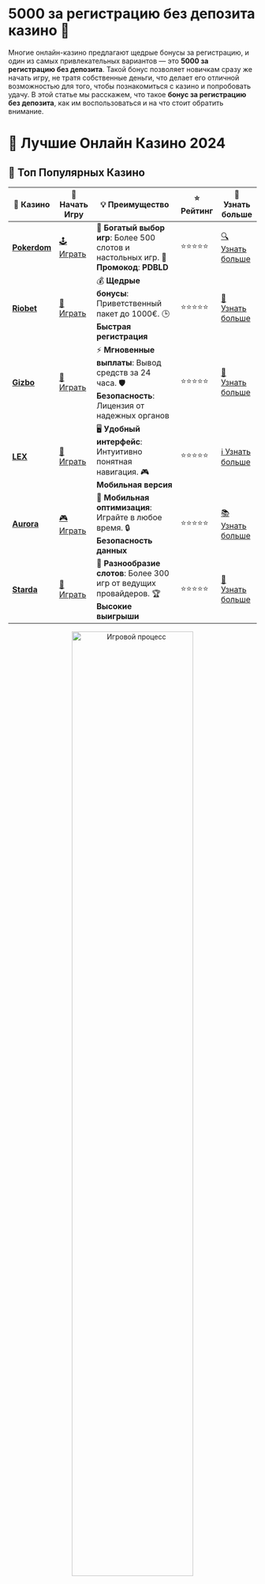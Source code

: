 # **5000 за регистрацию без депозита казино 💸**

Многие онлайн-казино предлагают щедрые бонусы за регистрацию, и один из самых привлекательных вариантов — это **5000 за регистрацию без депозита**. Такой бонус позволяет новичкам сразу же начать игру, не тратя собственные деньги, что делает его отличной возможностью для того, чтобы познакомиться с казино и попробовать удачу. В этой статье мы расскажем, что такое **бонус за регистрацию без депозита**, как им воспользоваться и на что стоит обратить внимание.

# 🎰 Лучшие Онлайн Казино 2024

## 🌟 Топ Популярных Казино

| 🎲 **Казино** | 🔗 **Начать Игру** | 💡 **Преимущество** | ⭐ **Рейтинг** | 🔗 **Узнать больше** |
|--------------|---------------------|---------------------|----------------|----------------------|
| [**Pokerdom**](https://brandplay.link/4k77v2yx) | [🕹️ Играть](https://brandplay.link/4k77v2yx) | 🎉 **Богатый выбор игр**: Более 500 слотов и настольных игр. 🎁 **Промокод**: **PDBLD** | ⭐⭐⭐⭐⭐ | [🔍 Узнать больше](https://brandplay.link/4k77v2yx) |
| [**Riobet**](https://brandplay.link/7xBLTPyj) | [🎰 Играть](https://brandplay.link/7xBLTPyj) | 💰 **Щедрые бонусы**: Приветственный пакет до 1000€. 🕒 **Быстрая регистрация** | ⭐⭐⭐⭐⭐ | [📖 Узнать больше](https://brandplay.link/7xBLTPyj) |
| [**Gizbo**](https://brandplay.link/bprXw4YV) | [🎲 Играть](https://brandplay.link/bprXw4YV) | ⚡ **Мгновенные выплаты**: Вывод средств за 24 часа. 🛡️ **Безопасность**: Лицензия от надежных органов | ⭐⭐⭐⭐⭐ | [📝 Узнать больше](https://brandplay.link/bprXw4YV) |
| [**LEX**](https://brandplay.link/zW4hdDFV) | [🤑 Играть](https://brandplay.link/zW4hdDFV) | 🖥️ **Удобный интерфейс**: Интуитивно понятная навигация. 🎮 **Мобильная версия** | ⭐⭐⭐⭐⭐ | [ℹ️ Узнать больше](https://brandplay.link/zW4hdDFV) |
| [**Aurora**](https://10trafic-stat2.com/click/668546556bcc6313411604bd/6766/13032/subaccount) | [🎮 Играть](https://10trafic-stat2.com/click/668546556bcc6313411604bd/6766/13032/subaccount) | 📱 **Мобильная оптимизация**: Играйте в любое время. 🔒 **Безопасность данных** | ⭐⭐⭐⭐⭐ | [📚 Узнать больше](https://10trafic-stat2.com/click/668546556bcc6313411604bd/6766/13032/subaccount) |
| [**Starda**](https://brandplay.link/fB7xwRFL) | [🎯 Играть](https://brandplay.link/fB7xwRFL) | 🎰 **Разнообразие слотов**: Более 300 игр от ведущих провайдеров. 🏆 **Высокие выигрыши** | ⭐⭐⭐⭐⭐ | [🔎 Узнать больше](https://brandplay.link/fB7xwRFL) |

<div align="center">
    <img src="https://i.pinimg.com/originals/87/9e/b9/879eb9354dd0699582408b68f2e253b2.gif" alt="Игровой процесс" width="70%">
</div>

## 💎 Лучшие Бонусы и Акции

| 🎲 **Казино** | 🔗 **Начать Игру** | 💡 **Преимущество** | ⭐ **Рейтинг** | 🔗 **Узнать больше** |
|--------------|---------------------|---------------------|----------------|----------------------|
| [**Kometa**](https://brandplay.link/8ZymQJV8) | [🎰 Играть](https://brandplay.link/8ZymQJV8) | 🎁 **Эксклюзивные бонусы**: Регулярные акции и промо. 🔄 **Программы лояльности** | ⭐⭐⭐⭐☆ | [🔍 Узнать больше](https://brandplay.link/8ZymQJV8) |
| [**R7**](https://brandplay.link/bMd3Yjsw) | [🕹️ Играть](https://brandplay.link/bMd3Yjsw) | 🕒 **Круглосуточная поддержка**: Всегда на связи. 💸 **Высокие лимиты** | ⭐⭐⭐⭐☆ | [📖 Узнать больше](https://brandplay.link/bMd3Yjsw) |
| [**7K**](https://brandplay.link/BvQyFShp) | [🎲 Играть](https://brandplay.link/BvQyFShp) | 🌟 **Эксклюзивные бонусы**: Только для VIP игроков. 🎉 **Сезонные акции** | ⭐⭐⭐⭐☆ | [📝 Узнать больше](https://brandplay.link/BvQyFShp) |
| [**Kent**](https://brandplay.link/Fv2WP3js) | [🤑 Играть](https://brandplay.link/Fv2WP3js) | 📈 **Высокий RTP**: Более 98%. 💼 **Профессиональная поддержка** | ⭐⭐⭐⭐☆ | [ℹ️ Узнать больше](https://brandplay.link/Fv2WP3js) |
| [**1Xslots**](https://brandplay.link/hSB1khtr) | [🎮 Играть](https://brandplay.link/hSB1khtr) | 🎉 **Множество акций**: Еженедельные бонусы и турниры. 🛡️ **Безопасность** | ⭐⭐⭐⭐☆ | [📚 Узнать больше](https://brandplay.link/hSB1khtr) |
| [**Gama**](https://brandplay.link/j6NMKsDz) | [🎯 Играть](https://brandplay.link/j6NMKsDz) | 🔍 **Интуитивный интерфейс**: Легкость использования. 🏅 **Престижные турниры** | ⭐⭐⭐⭐☆ | [🔎 Узнать больше](https://brandplay.link/j6NMKsDz) |

<div align="center">
    <img src="https://i.pinimg.com/originals/87/9e/b9/879eb9354dd0699582408b68f2e253b2.gif" alt="Игровой процесс" width="70%">
</div>

## 🚀 Быстрые Выигрыши и Поддержка

| 🎲 **Казино** | 🔗 **Начать Игру** | 💡 **Преимущество** | ⭐ **Рейтинг** | 🔗 **Узнать больше** |
|--------------|---------------------|---------------------|----------------|----------------------|
| [**Onion**](https://brandplay.link/zBGRVpQ9) | [🎰 Играть](https://brandplay.link/zBGRVpQ9) | 🤑 **Низкие ставки**: Идеально для начинающих. 🔄 **Быстрые выводы** | ⭐⭐⭐⭐☆ | [🔍 Узнать больше](https://brandplay.link/zBGRVpQ9) |
| [**Чемпион**](https://temon-gter.cfd/go/lRq?p80412p304504pcc44t17455) | [🕹️ Играть](https://temon-gter.cfd/go/lRq?p80412p304504pcc44t17455) | 🏅 **Лояльная программа**: Награды за активность. 🎁 **Ежемесячные бонусы** | ⭐⭐⭐⭐☆ | [📖 Узнать больше](https://temon-gter.cfd/go/lRq?p80412p304504pcc44t17455) |
| [**Vavada**](https://vavadapartner.pro/?promo=ea5c9275-6854-4505-94fc-95ab18221945-linkb2) | [🎲 Играть](https://vavadapartner.pro/?promo=ea5c9275-6854-4505-94fc-95ab18221945-linkb2) | 🚀 **Быстрая регистрация**: Начните играть мгновенно. 🔐 **Безопасные транзакции** | ⭐⭐⭐⭐☆ | [📝 Узнать больше](https://vavadapartner.pro/?promo=ea5c9275-6854-4505-94fc-95ab18221945-linkb2) |
| [**Friends**](https://gofriends.kim/linkb2) | [🤑 Играть](https://gofriends.kim/linkb2) | 🤝 **Социальные игры**: Играйте с друзьями. 🌐 **Мультиплатформенность** | ⭐⭐⭐⭐☆ | [ℹ️ Узнать больше](https://gofriends.kim/linkb2) |
| [**1WIN**](https://brandplay.link/smXVpBbG) | [🎮 Играть](https://brandplay.link/smXVpBbG) | 🏆 **Спортивные ставки**: Широкий выбор видов спорта. 💵 **Высокие коэффициенты** | ⭐⭐⭐⭐☆ | [📚 Узнать больше](https://brandplay.link/smXVpBbG) |
| [**Drip**](https://drp-ircp01.com/c07e6a3db) | [🎯 Играть](https://drp-ircp01.com/c07e6a3db) | 🌐 **Инновационные игры**: Новейшие игровые технологии. 🛡️ **Высокая безопасность** | ⭐⭐⭐⭐☆ | [🔎 Узнать больше](https://drp-ircp01.com/c07e6a3db) |
| [**JoyCasino**](https://rpc30.call2me.pro/?/ru/registration?apkpop=0&partner=p24970p3291217pc98f) | [🎰 Играть](https://rpc30.call2me.pro/?/ru/registration?apkpop=0&partner=p24970p3291217pc98f) | 🎁 **Приятные бонусы**: Ежедневные акции и подарки. 🕹️ **Разнообразие игр** | ⭐⭐⭐⭐☆ | [🔍 Узнать больше](https://rpc30.call2me.pro/?/ru/registration?apkpop=0&partner=p24970p3291217pc98f) |

<div align="center">
    <img src="https://i.pinimg.com/originals/87/9e/b9/879eb9354dd0699582408b68f2e253b2.gif" alt="Игровой процесс" width="70%">
</div>
---

✨ **Выбирайте лучшее казино для себя и наслаждайтесь игрой! Удачи!** ✨
![5000 за регистрацию без депозита](https://i.pinimg.com/originals/a9/29/6e/a9296ea1cf6a7c20a985e593451f0323.png)

## Что такое **5000 за регистрацию без депозита**? 🎁

**5000 за регистрацию без депозита** — это бонус, который казино предоставляют новым игрокам сразу после того, как они регистрируются на сайте. Этот бонус можно использовать для игры в реальные деньги, но при этом вам не нужно вносить депозит, что делает его особенно привлекательным. Такие предложения могут сильно варьироваться по условиям, но обычно они предназначены для того, чтобы привлечь новых пользователей и дать им шанс опробовать сайт и его игры.

### Преимущества бонуса **5000 за регистрацию без депозита**:

1. **Отсутствие финансовых рисков** 💰
   Самое главное преимущество такого бонуса — вам не нужно рисковать своими деньгами. Это идеальный способ начать играть, не опасаясь потерять средства.

2. **Возможность попробовать все функции казино** 🎰
   С этим бонусом вы можете протестировать игры казино, в том числе слоты, рулетку или карточные игры, и изучить все возможности сайта. Это позволяет вам лучше понять, подходит ли вам это казино.

3. **Чисто для новичков** 👶
   Бонусы без депозита — это отличный старт для игроков, которые только начинают знакомиться с миром онлайн-казино. Они дают шанс не только научиться, но и выиграть реальные деньги без первоначальных вложений.

4. **Использование на широкий спектр игр** 🎮
   Во многих казино бонус можно использовать для игры в различные игровые автоматы и другие игры, включая настольные игры и даже лайв-казино. Это делает бонус более универсальным и интересным для игроков.

## Как получить **5000 за регистрацию без депозита**? 🎯

1. **Регистрация на сайте** 📝
   Чтобы получить бонус, вам нужно зарегистрироваться на официальном сайте казино. Обычно процесс регистрации не занимает много времени и включает создание учетной записи с указанием личных данных.

2. **Подтверждение аккаунта** 📧
   После регистрации вам может понадобиться подтвердить свою электронную почту или номер телефона, чтобы завершить процесс создания аккаунта и активировать бонус.

3. **Активировать бонус** 🎁
   После завершения регистрации бонус будет автоматически добавлен на ваш счет, либо вам нужно будет ввести специальный промокод для его активации. Некоторые казино предлагают бонус сразу после регистрации, в то время как другие могут попросить вас выполнить дополнительные действия, такие как подписка на рассылку или проверка данных.

4. **Чтение условий бонуса** 📜
   Очень важно внимательно ознакомиться с условиями бонуса. Казино часто ставят требования по ставкам, которые нужно выполнить, прежде чем бонусные деньги станут доступны для вывода. Также могут быть ограничения на игры, в которых можно использовать бонус.

## На что стоит обратить внимание при получении **5000 за регистрацию без депозита**? 🔍

1. **Условия отыгрыша бонуса** 🎰
   Казино часто накладывают ограничения на вывод бонусных средств. Это означает, что вам нужно будет сделать определенные ставки, прежде чем вы сможете вывести деньги, полученные с бонуса. Убедитесь, что вы понимаете требования по ставкам и проверяйте, как быстро можно вывести средства.

2. **Ограничения по времени** ⏳
   Бонусы могут быть действительны только в течение ограниченного времени. Например, вам может понадобиться выполнить условия бонуса в течение 7 или 30 дней после регистрации. Не упустите срок действия бонуса!

3. **Играйте в разрешенные игры** 🃏
   Некоторые казино ограничивают использование бонуса определенными играми. Например, бонусы могут быть действительны только для слотов или не могут быть использованы для игры в настольные игры. Убедитесь, что вы используете бонус в играх, разрешенных для этого.

4. **Максимальный вывод** 💸
   Казино могут устанавливать лимиты на максимальную сумму, которую вы можете вывести, используя бонусные деньги. Это нужно учитывать, чтобы не разочароваться, если выигрыш будет ограничен.

## Почему стоит выбрать **5000 за регистрацию без депозита**? 🎉

1. **Потрясающая возможность начать без риска** 💪
   Бонусы за регистрацию без депозита — это отличный способ начать знакомство с онлайн-казино без необходимости вносить деньги. Это дает вам шанс выиграть, не рискуя собственными средствами.

2. **Пробный период для новичков** 🕒
   Если вы новичок в мире онлайн-игр, бонус без депозита позволяет вам поиграть, изучить игру и понять, подходит ли вам эта платформа, прежде чем делать реальные ставки.

3. **Выгодные условия** 💵
   Часто такие бонусы предоставляются с хорошими условиями, которые могут дать вам значительный стартовый капитал для игры и возможность заработать реальные деньги.

## Заключение: **5000 за регистрацию без депозита** — это отличный старт для игры! 🎰

**5000 за регистрацию без депозита** — это уникальное предложение, которое дает новичкам шанс начать игру в онлайн-казино без необходимости рисковать своими деньгами. Это отличный способ познакомиться с игрой, протестировать платформу и даже заработать реальные деньги, не вкладывая в это средства.

Не упустите возможность воспользоваться этим бонусом и начать свою азартную карьеру с большого выигрыша! 💰🎉
